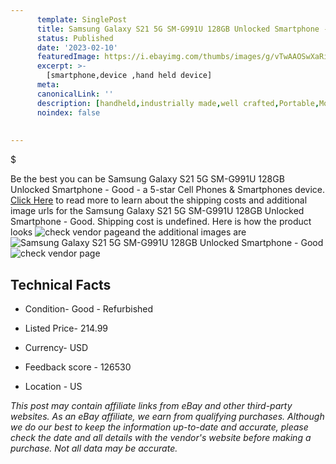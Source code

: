 ```yaml
---
      template: SinglePost
      title: Samsung Galaxy S21 5G SM-G991U 128GB Unlocked Smartphone - Good
      status: Published
      date: '2023-02-10'
      featuredImage: https://i.ebayimg.com/thumbs/images/g/vTwAAOSwXaRilTJn/s-l225.jpg
      excerpt: >-
        [smartphone,device ,hand held device]
      meta:
      canonicalLink: ''
      description: [handheld,industrially made,well crafted,Portable,Mobile,Compact,Convenient,Lightweight,Maneuverable,Man-portable,Miniature,Carriable,Hand-held,Light,Holdable,Transportable,Mobile device,Pocket-sized,On-the-go,Wireless,Cordless,Compact size,Convenient size, smartphone,device ,hand held device]
      noindex: false
        
        
---
```

$

Be the best you can be  Samsung Galaxy S21 5G SM-G991U 128GB Unlocked Smartphone - Good - a 5-star Cell Phones & Smartphones device. [Click Here](https://www.ebay.com/itm/195096160016?hash=item2d6ca32710%3Ag%3AvTwAAOSwXaRilTJn&mkevt=1&mkcid=1&mkrid=711-53200-19255-0&campid=%253CePNCampaignId%253E&customid=%253CreferenceId%253E&toolid=10049) to read more to learn about the shipping costs and additional image urls for the Samsung Galaxy S21 5G SM-G991U 128GB Unlocked Smartphone - Good. Shipping cost is undefined. Here is how the product looks ![check vendor page](https://i.ebayimg.com/thumbs/images/g/vTwAAOSwXaRilTJn/s-l225.jpg)and the additional images are![Samsung Galaxy S21 5G SM-G991U 128GB Unlocked Smartphone - Good](https://i.ebayimg.com/images/g/vTwAAOSwXaRilTJn/s-l640.jpg)![check vendor page](https://origin-galleryplus.ebayimg.com/ws/web/195096160016_2_0_1/225x225.jpg)



 ## Technical Facts 



     
      

 - Condition- Good - Refurbished 


      

 - Listed Price- 214.99 


      

 - Currency- USD 


      

 - Feedback score - 126530 


      

 - Location - US 


      
      

 *_This post may contain affiliate links from eBay and other third-party websites. As an eBay affiliate, we earn from qualifying purchases. Although we do our best to keep the information up-to-date and accurate, please check the date and all details with the vendor's website before making a purchase. Not all data may be accurate._*






